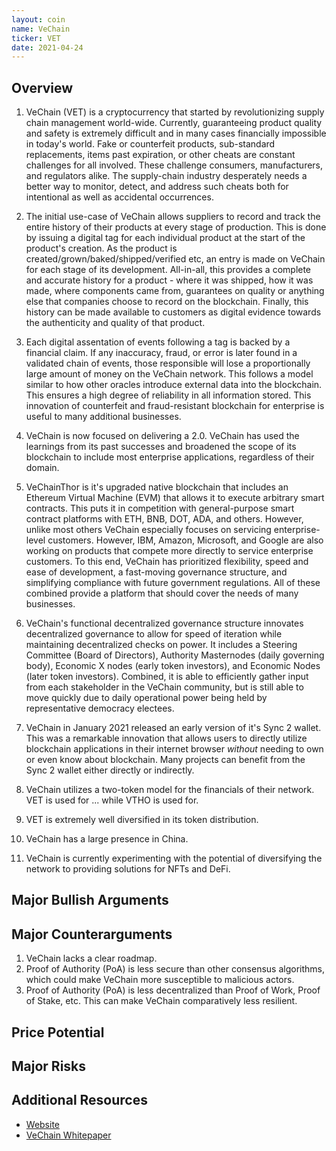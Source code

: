 ```yaml
---
layout: coin
name: VeChain
ticker: VET
date: 2021-04-24
---
```


## Overview

1. VeChain (VET) is a cryptocurrency that started by revolutionizing supply chain management world-wide. Currently, guaranteeing product quality and safety is extremely difficult and in many cases financially impossible in today's world. Fake or counterfeit products, sub-standard replacements, items past expiration, or other cheats are constant challenges for all involved. These challenge consumers, manufacturers, and regulators alike. The supply-chain industry desperately needs a better way to monitor, detect, and address such cheats both for intentional as well as accidental occurrences.
1. The initial use-case of VeChain allows suppliers to record and track the entire history of their products at every stage of production. This is done by issuing a digital tag for each individual product at the start of the product's creation. As the product is created/grown/baked/shipped/verified etc, an entry is made on VeChain for each stage of its development. All-in-all, this provides a complete and accurate history for a product - where it was shipped, how it was made, where components came from, guarantees on quality or anything else that companies choose to record on the blockchain. Finally, this history can be made available to customers as digital evidence towards the authenticity and quality of that product.
1. Each digital assentation of events following a tag is backed by a financial claim. If any inaccuracy, fraud, or error is later found in a validated chain of events, those responsible will lose a proportionally large amount of money on the VeChain network. This follows a model similar to how other oracles introduce external data into the blockchain. This ensures a high degree of reliability in all information stored. This innovation of counterfeit and fraud-resistant blockchain for enterprise is useful to many additional businesses.
1. VeChain is now focused on delivering a 2.0. VeChain has used the learnings from its past successes and broadened the scope of its blockchain to include most enterprise applications, regardless of their domain.
1. VeChainThor is it's upgraded native blockchain that includes an Ethereum Virtual Machine (EVM) that allows it to execute arbitrary smart contracts. This puts it in competition with general-purpose smart contract platforms with ETH, BNB, DOT, ADA, and others. However, unlike most others VeChain especially focuses on servicing enterprise-level customers. However, IBM, Amazon, Microsoft, and Google are also working on products that compete more directly to service enterprise customers. To this end, VeChain has prioritized flexibility, speed and ease of development, a fast-moving governance structure, and simplifying compliance with future government regulations. All of these combined provide a platform that should cover the needs of many businesses.
1. VeChain's functional decentralized governance structure innovates decentralized governance to allow for speed of iteration while maintaining decentralized checks on power. It includes a Steering Committee (Board of Directors), Authority Masternodes (daily governing body), Economic X nodes (early token investors), and Economic Nodes (later token investors). Combined, it is able to efficiently gather input from each stakeholder in the VeChain community, but is still able to move quickly due to daily operational power being held by representative democracy electees.
1. VeChain in January 2021 released an early version of it's Sync 2 wallet. This was a remarkable innovation that allows users to directly utilize blockchain applications in their internet browser _without_ needing to own or even know about blockchain. Many projects can benefit from the Sync 2 wallet either directly or indirectly.

1. VeChain utilizes a two-token model for the financials of their network. VET is used for ... while VTHO is used for.
1. VET is extremely well diversified in its token distribution.
1. VeChain has a large presence in China.
1. VeChain is currently experimenting with the potential of diversifying the network to providing solutions for NFTs and DeFi.

## Major Bullish Arguments

## Major Counterarguments

1. VeChain lacks a clear roadmap.
1. Proof of Authority (PoA) is less secure than other consensus algorithms, which could make VeChain more susceptible to malicious actors.
1. Proof of Authority (PoA) is less decentralized than Proof of Work, Proof of Stake, etc. This can make VeChain comparatively less resilient.

## Price Potential

## Major Risks

## Additional Resources

- [Website](https://www.vechain.org/)
- [VeChain Whitepaper](https://www.vechain.org/whitepaper/)
